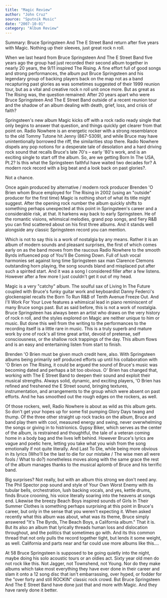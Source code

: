 ```yaml
---
title: "Magic Review"
author: "John Cruz"
source: "Sputnik Music"
date: "2007-10-01"
category: "Album Review"
---
```


Summary: Bruce Springsteen And The E Street Band return after five years with Magic. Nothing up their sleeves, just great rock n roll.

When we last heard from Bruce Springsteen And The E Street Band five years ago the group had just recorded their second album together in nearly 20 years, the 9/11 inspired The Rising. A fine effort full of good songs and strong performances, the album put Bruce Springsteen and his legendary group of backing players back on the map not as a band recapturing past glories as was sometimes suggested of their 1999 reunion tour, but as a vital and creative rock n roll unit once more. But as great as The Rising was, the question remained: After 20 years apart who were Bruce Springsteen And The E Street Band outside of a recent reunion tour and the shadow of an album dealing with death, grief, loss, and crisis of faith?

Springsteen's new album Magic kicks off with a rock radio ready single that only begins to answer that question, and things quickly get clearer from that point on. Radio Nowhere is an energetic rocker with a strong resemblance to the old Tommy Tutone hit Jenny (867-5309), and while Bruce may have unintentionally borrowed the riff, the similarities stop there. Radio Nowhere dispels any pop notions for a desperate tale of desolation and a hard driving rock sound that recalls Bruce's late 70's – early '80's work, and is an exciting single to start off the album. So, are we getting Born In The USA, Pt.2? Is this what the Springsteen faithful have waited two decades for? A modern rock record with a big beat and a look back on past glories?.

Not a chance.

Once again produced by alternative / modern rock producer Brenden 'O Brien whom Bruce employed for The Rising in 2002 (using an "outside" producer for the first time) Magic is nothing short of what its title might suggest. After the opening rock number the album quickly shifts to something perhaps unexpected at this point in Springsteen's career and a considerable risk, at that. It harkens way back to early Springsteen. He of the romantic visions, whimsical melodies, grand pop songs, and fiery R&B you can find scattered about on his first three albums. And it stands well alongside any classic Springsteen record you can mention.

Which is not to say this is a work of nostalgia by any means. Rather it is an album of modern sounds and pleasant surprises, the first of which comes early on as the band moves from the raucous Radio Nowhere to the smooth Byrds influenced pop of You'll Be Coming Down. Full of lush vocal harmonies set against long time Springsteen sax man Clarence Clemons outstanding horn playing, the song sounds bland and misplaced put after such a spirited start. And it was a song I considered filler after a few listens. However after a few more I just couldn't get it out of my head.

Magic is a very "catchy" album. The soulful sax of Living In The Future coupled with Bruce's funky guitar work and keyboardist Danny Federci's glockenspiel recalls the Born To Run R&B of Tenth Avenue Freeze Out. And I'll Work For Your Love features a whimsical lead in piano reminiscent of many Bruce songs past. But as said before, this is not a work of nostalgia. Bruce Springsteen has always been an artist who draws on the very history of rock n roll, and the styles explored on Magic are neither unique to him or music. But done this well from the writing to the performances to the recording itself is a little rare in music. This is a truly superb and mature work by one of rock's all time great artist, devoid of pretense, self consciousness, or the shallow rock trappings of the day. This album flows and is an easy and entertaining listen from start to finish.

Brenden 'O Brien must be given much credit here, also. With Springsteen albums being primarily self produced efforts up until his collaboration with 'O Brien on The Rising, it could be argued the sound of Bruce's music was becoming dated and perhaps a bit too obvious. O' Brien has changed that, working with The E Street Band to deepen their sound and exploit their musical strengths. Always solid, dynamic, and exciting players, 'O Brien has refined and freshened the E Street sound, bringing textures, instrumentation, and arrangements to the group which were absent on past efforts. And he has smoothed out the rough edges on the rockers, as well.

Of those rockers, well, Radio Nowhere is about as wild as this album gets. So don't get your hopes up for some fist pumping Glory Days twang and thump. Of the three other straight up rock tracks on the album, Bruce and band play them with cool, measured energy and swing, never overwhelming the songs or giving in to histrionics. Gypsy Biker, which serves as the center of the album, is restrained and thoughtful, the tale of a veteran coming home in a body bag and the lives left behind. However Bruce's lyrics are vague and poetic here, letting you take what you wish from the song emotionally if not quite literally. And Last To Die, while being more obvious in its lyrics (Who'll be the last to die for our mistake / The wise men all were fools / What to do?) nonetheless moves along with the same grace the rest of the album manages thanks to the musical aplomb of Bruce and his terrific band.

Big surprises? Not really, but with an album this strong we don't need any. The Phil Spector pop sound and style of Your Own Worst Enemy with its tubular bells, orchestration, lush backing vocals, and yes, kettle drums, finds Bruce crooning, his voice literally soaring into the heavens at songs end. Likewise the breezy Beach Boys inspired sounds of Girls In Their Summer Clothes is something perhaps surprising at this point in Bruce's career, but only in the sense that you weren't expecting it. When asked recently what this album was about, what was its theme, Bruce simply answered "It's The Byrds, The Beach Boys, a California album." That it is. But its also an album that lyrically threads human loss and dislocation throughout, and the politics that sometimes go with. And its this common thread that not only pulls the record together tight, but lends it some weight, as well. California and parts near and far could use more albums like this....

At 58 Bruce Springsteen is supposed to be going quietly into the night, maybe doing his solo acoustic tours or an oldies act. Sixty year old men do not rock like this. Not Jagger, not Townshend, not Young. Nor do they make albums which take most everything they have ever done in their career and slam it onto a 12 song disc that isn't embarrassing, over hyped, or fodder for the "over forty and still ROCKIN" classic rock crowd. But Bruce Springsteen And The E Street Band have done just that and more with Magic. And they have rarely done it better.
